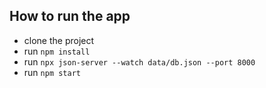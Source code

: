 ## How to run the app
- clone the project
- run `npm install`
- run `npx json-server --watch data/db.json --port 8000`
- run `npm start`
